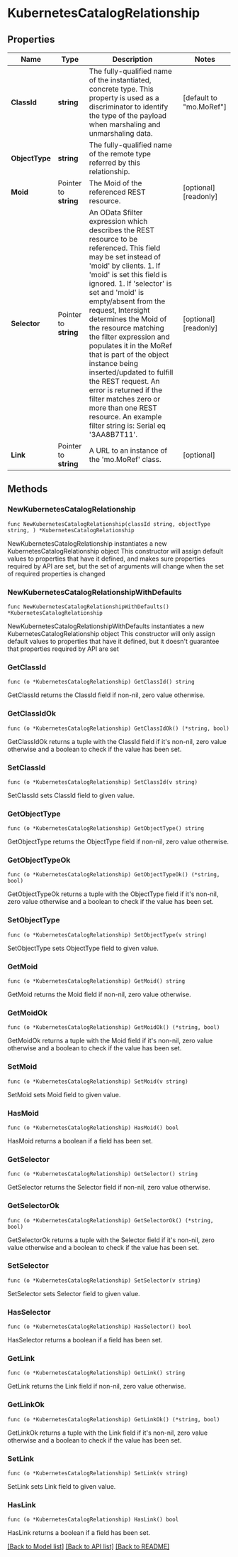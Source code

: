 # KubernetesCatalogRelationship

## Properties

Name | Type | Description | Notes
------------ | ------------- | ------------- | -------------
**ClassId** | **string** | The fully-qualified name of the instantiated, concrete type. This property is used as a discriminator to identify the type of the payload when marshaling and unmarshaling data. | [default to "mo.MoRef"]
**ObjectType** | **string** | The fully-qualified name of the remote type referred by this relationship. | 
**Moid** | Pointer to **string** | The Moid of the referenced REST resource. | [optional] [readonly] 
**Selector** | Pointer to **string** | An OData $filter expression which describes the REST resource to be referenced. This field may be set instead of &#39;moid&#39; by clients. 1. If &#39;moid&#39; is set this field is ignored. 1. If &#39;selector&#39; is set and &#39;moid&#39; is empty/absent from the request, Intersight determines the Moid of the resource matching the filter expression and populates it in the MoRef that is part of the object instance being inserted/updated to fulfill the REST request. An error is returned if the filter matches zero or more than one REST resource. An example filter string is: Serial eq &#39;3AA8B7T11&#39;. | [optional] [readonly] 
**Link** | Pointer to **string** | A URL to an instance of the &#39;mo.MoRef&#39; class. | [optional] 

## Methods

### NewKubernetesCatalogRelationship

`func NewKubernetesCatalogRelationship(classId string, objectType string, ) *KubernetesCatalogRelationship`

NewKubernetesCatalogRelationship instantiates a new KubernetesCatalogRelationship object
This constructor will assign default values to properties that have it defined,
and makes sure properties required by API are set, but the set of arguments
will change when the set of required properties is changed

### NewKubernetesCatalogRelationshipWithDefaults

`func NewKubernetesCatalogRelationshipWithDefaults() *KubernetesCatalogRelationship`

NewKubernetesCatalogRelationshipWithDefaults instantiates a new KubernetesCatalogRelationship object
This constructor will only assign default values to properties that have it defined,
but it doesn't guarantee that properties required by API are set

### GetClassId

`func (o *KubernetesCatalogRelationship) GetClassId() string`

GetClassId returns the ClassId field if non-nil, zero value otherwise.

### GetClassIdOk

`func (o *KubernetesCatalogRelationship) GetClassIdOk() (*string, bool)`

GetClassIdOk returns a tuple with the ClassId field if it's non-nil, zero value otherwise
and a boolean to check if the value has been set.

### SetClassId

`func (o *KubernetesCatalogRelationship) SetClassId(v string)`

SetClassId sets ClassId field to given value.


### GetObjectType

`func (o *KubernetesCatalogRelationship) GetObjectType() string`

GetObjectType returns the ObjectType field if non-nil, zero value otherwise.

### GetObjectTypeOk

`func (o *KubernetesCatalogRelationship) GetObjectTypeOk() (*string, bool)`

GetObjectTypeOk returns a tuple with the ObjectType field if it's non-nil, zero value otherwise
and a boolean to check if the value has been set.

### SetObjectType

`func (o *KubernetesCatalogRelationship) SetObjectType(v string)`

SetObjectType sets ObjectType field to given value.


### GetMoid

`func (o *KubernetesCatalogRelationship) GetMoid() string`

GetMoid returns the Moid field if non-nil, zero value otherwise.

### GetMoidOk

`func (o *KubernetesCatalogRelationship) GetMoidOk() (*string, bool)`

GetMoidOk returns a tuple with the Moid field if it's non-nil, zero value otherwise
and a boolean to check if the value has been set.

### SetMoid

`func (o *KubernetesCatalogRelationship) SetMoid(v string)`

SetMoid sets Moid field to given value.

### HasMoid

`func (o *KubernetesCatalogRelationship) HasMoid() bool`

HasMoid returns a boolean if a field has been set.

### GetSelector

`func (o *KubernetesCatalogRelationship) GetSelector() string`

GetSelector returns the Selector field if non-nil, zero value otherwise.

### GetSelectorOk

`func (o *KubernetesCatalogRelationship) GetSelectorOk() (*string, bool)`

GetSelectorOk returns a tuple with the Selector field if it's non-nil, zero value otherwise
and a boolean to check if the value has been set.

### SetSelector

`func (o *KubernetesCatalogRelationship) SetSelector(v string)`

SetSelector sets Selector field to given value.

### HasSelector

`func (o *KubernetesCatalogRelationship) HasSelector() bool`

HasSelector returns a boolean if a field has been set.

### GetLink

`func (o *KubernetesCatalogRelationship) GetLink() string`

GetLink returns the Link field if non-nil, zero value otherwise.

### GetLinkOk

`func (o *KubernetesCatalogRelationship) GetLinkOk() (*string, bool)`

GetLinkOk returns a tuple with the Link field if it's non-nil, zero value otherwise
and a boolean to check if the value has been set.

### SetLink

`func (o *KubernetesCatalogRelationship) SetLink(v string)`

SetLink sets Link field to given value.

### HasLink

`func (o *KubernetesCatalogRelationship) HasLink() bool`

HasLink returns a boolean if a field has been set.


[[Back to Model list]](../README.md#documentation-for-models) [[Back to API list]](../README.md#documentation-for-api-endpoints) [[Back to README]](../README.md)


